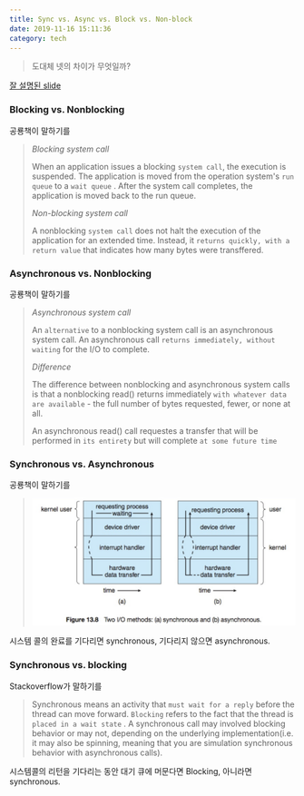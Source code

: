 ```yaml
---
title: Sync vs. Async vs. Block vs. Non-block
date: 2019-11-16 15:11:36
category: tech
---
```


> 도대체 넷의 차이가 무엇일까? 

[잘 설명된 slide](https://www.slideshare.net/unitimes/sync-asyncblockingnonblockingio)

### Blocking vs. Nonblocking

공룡책이 말하기를

> *Blocking system call*
>
> When an application issues a blocking `system call`, the execution is suspended. The application is moved from the operation system's `run queue` to a `wait queue` . After the system call completes, the application is moved back to the run queue. 
>
> *Non-blocking system call*
>
> A nonblocking `system call` does not halt the execution of the application for an extended time. Instead, it `returns quickly, with a return value` that indicates how many bytes were transffered. 



### Asynchronous vs. Nonblocking 

공룡책이 말하기를 

> *Asynchronous system call*
>
> An `alternative` to a nonblocking system call is an asynchronous system call. An asynchronous call `returns immediately, without waiting` for the I/O to complete. 
>
> *Difference*
>
> The difference between nonblocking and asynchronous system calls is that a nonblocking read() returns immediately `with whatever data are available` - the full number of bytes requested, fewer, or none at all. 
>
> An asynchronous read() call requestes a transfer that will be performed in `its entirety` but will complete `at some future time` 

### Synchronous vs. Asynchronous

공룡책이 말하기를 

> ![image-20191116164749876](images/image-20191116164749876.png)

시스템 콜의 완료를 기다리면 synchronous, 기다리지 않으면 asynchronous. 



### Synchronous vs. blocking 

Stackoverflow가 말하기를 

> Synchronous means an activity that `must wait for a reply` before the thread can move forward. `Blocking` refers to the fact that the thread is `placed in a wait state` . A synchronous call may involved blocking behavior or may not, depending on the underlying implementation(i.e. it may also be spinning, meaning that you are simulation synchronous behavior with asynchronous calls).

시스템콜의 리턴을 기다리는 동안 대기 큐에 머문다면 Blocking, 아니라면 synchronous. 

